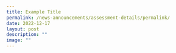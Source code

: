 ```yaml
---
title: Example Title
permalink: /news-announcements/assessment-details/permalink/
date: 2022-12-17
layout: post
description: ""
image: ""
---
```


